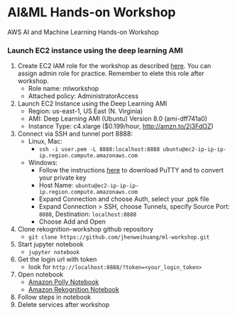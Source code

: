 # AI&ML Hands-on Workshop
AWS AI and Machine Learning Hands-on Workshop

### Launch EC2 instance using the deep learning AMI

1. Create EC2 IAM role for the workshop as described [here](http://docs.aws.amazon.com/AWSEC2/latest/UserGuide/iam-roles-for-amazon-ec2.html#create-iam-role). You can assign admin role for practice. Remember to elete this role after workshop.
    * Role name: mlworkshop
    * Attached policy: AdministratorAccess
2. Launch EC2 Instance using the Deep Learning AMI
    * Region: us-east-1, US East (N. Virginia)
    * AMI: Deep Learning AMI (Ubuntu) Version 8.0 (ami-dff741a0)
    * Instance Type: c4.xlarge ($0.199/hour, http://amzn.to/2j3FdOZ)
3. Connect via SSH and tunnel port 8888:
    * Linux, Mac:
        - `ssh -i user.pem -L 8888:localhost:8888 ubuntu@ec2-ip-ip-ip-ip.region.compute.amazonaws.com`
    * Windows: 
        - Follow the instructions [here](http://docs.aws.amazon.com/AWSEC2/latest/UserGuide/putty.html) to download PuTTY and to convert your private key
        - Host Name: `ubuntu@ec2-ip-ip-ip-ip.region.compute.amazonaws.com`
        - Expand Connection and choose Auth, select your .ppk file
        - Expand Connection > SSH, choose Tunnels, specify Source Port: `8888`, Destination: `localhost:8888`
        - Choose Add and Open
4. Clone rekognition-workshop github repository
    * `git clone https://github.com/jhenweihuang/ml-workshop.git`
5. Start jupyter notebook
    * `jupyter notebook`
6. Get the login url with token
    * look for `http://localhost:8888/?token=<your_login_token>`
7. Open notebook 
    * [Amazon Polly Notebook](Notebooks/Polly_Workshop.ipynb)
    * [Amazon Rekognition Notebook](Notebooks/Rekognition_Workshop.ipynb)
8. Follow steps in notebook
9. Delete services after workshop
